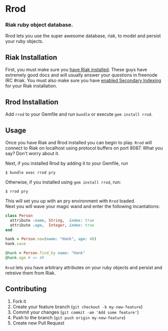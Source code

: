 <!--- TODO use consistent capitalization with Rrod and Riak as well as backticks-->
# Rrod
### Riak ruby object database.
Rrod lets you use the super awesome database, riak, to model and persist your
ruby objects.

## Riak Installation
First, you must make sure you 
[have Riak installed](http://docs.basho.com/riak/latest/quickstart/#Install-Riak).
These guys have extremely good docs and will usually answer your questions 
in freenode IRC #riak.  You must also make sure you have 
[enabled Secondary Indexing](http://docs.basho.com/riak/latest/ops/advanced/configs/secondary-index/) 
for your Riak installation.  

## Rrod Installation
Add `rrod` to your Gemfile and run `bundle` or execute `gem install rrod`.

## Usage
Once you have Riak and Rrod installed you can begin to play.  `Rrod` will
connect to Riak on localhost using protocol buffers on port 8087.  What you
say? Don't worry about it.  

Next, if you installed Rrod by adding it to your Gemfile, run

```
$ bundle exec rrod pry
```

Otherwise, if you installed using `gem install rrod`, run:

```
$ rrod pry
```

This will set you up with an pry environment with `Rrod` loaded.  
Next you will wave your magic wand and enter the following incantations:

```ruby
class Person
  attribute :name, String,  index: true
  attribute :age,  Integer, index: true
end

hank = Person.new(name: "Hank", age: 40)
hank.save

@hank = Person.find_by name: "Hank"
@hank.age # => 40
```

`Rrod` lets you have arbitrary attributes on your ruby objects and persist and
retreive them from Riak.

## Contributing

1. Fork it
2. Create your feature branch (`git checkout -b my-new-feature`)
3. Commit your changes (`git commit -am 'Add some feature'`)
4. Push to the branch (`git push origin my-new-feature`)
5. Create new Pull Request
